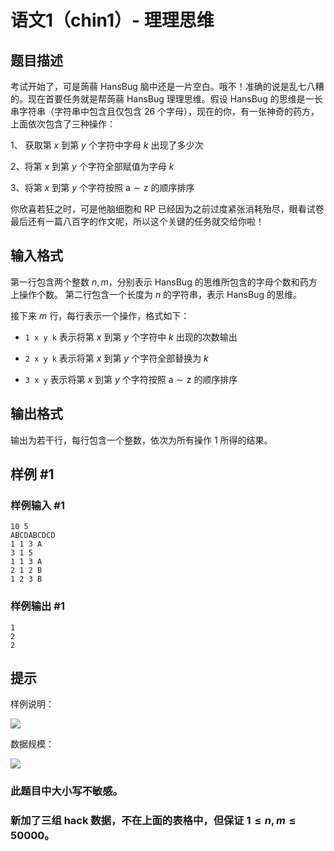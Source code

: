 # 语文1（chin1）- 理理思维

## 题目描述

考试开始了，可是蒟蒻 HansBug 脑中还是一片空白。哦不！准确的说是乱七八糟的。现在首要任务就是帮蒟蒻 HansBug 理理思维。假设 HansBug 的思维是一长串字符串（字符串中包含且仅包含 $26$ 个字母），现在的你，有一张神奇的药方，上面依次包含了三种操作：

1、 获取第 $x$ 到第 $y$ 个字符中字母 $k$ 出现了多少次

2、将第 $x$ 到第 $y$ 个字符全部赋值为字母 $k$

3、将第 $x$ 到第 $y$ 个字符按照 $\text{a} \sim \text{z}$ 的顺序排序


你欣喜若狂之时，可是他脑细胞和 RP 已经因为之前过度紧张消耗殆尽，眼看试卷最后还有一篇八百字的作文呢，所以这个关键的任务就交给你啦！


## 输入格式

第一行包含两个整数 $n,m$，分别表示 HansBug 的思维所包含的字母个数和药方上操作个数。
第二行包含一个长度为 $n$ 的字符串，表示 HansBug 的思维。

接下来 $m$ 行，每行表示一个操作，格式如下：

- `1 x y k` 表示将第 $x$ 到第 $y$ 个字符中 $k$ 出现的次数输出

- `2 x y k` 表示将第 $x$ 到第 $y$ 个字符全部替换为 $k$

- `3 x y` 表示将第 $x$ 到第 $y$ 个字符按照 $\text{a} \sim \text{z}$ 的顺序排序


## 输出格式

输出为若干行，每行包含一个整数，依次为所有操作 $1$ 所得的结果。


## 样例 #1

### 样例输入 #1
```
10 5
ABCDABCDCD
1 1 3 A
3 1 5
1 1 3 A
2 1 2 B
1 2 3 B
```

### 样例输出 #1

```
1
2
2
```

## 提示

样例说明：

 ![](https://cdn.luogu.com.cn/upload/pic/2231.png) 

数据规模：

 ![](https://cdn.luogu.com.cn/upload/pic/2232.png) 

### 此题目中大小写不敏感。

### 新加了三组 hack 数据，不在上面的表格中，但保证 $1\le n,m \le 50000$。
